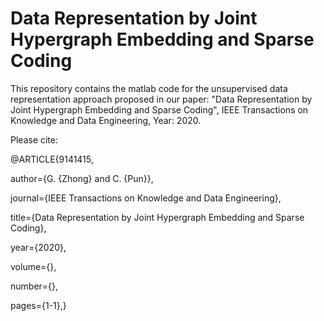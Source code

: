 # Data Representation by Joint Hypergraph Embedding and Sparse Coding

This repository contains the matlab code for the unsupervised data representation approach proposed in our paper: "Data Representation by Joint Hypergraph Embedding and Sparse Coding", IEEE Transactions on Knowledge and Data Engineering, Year: 2020.


Please cite:


@ARTICLE{9141415,


  author={G. {Zhong} and C. {Pun}},
  
  
  journal={IEEE Transactions on Knowledge and Data Engineering}, 
  
  
  title={Data Representation by Joint Hypergraph Embedding and Sparse Coding}, 
  
  
  year={2020},
  
  
  volume={},
  
  
  number={},
  
  
  pages={1-1},}
